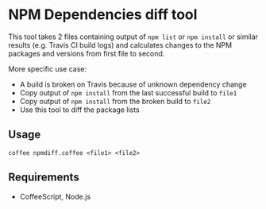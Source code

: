 # NPM Dependencies diff tool

This tool takes 2 files containing output of `npm list` or `npm install` or similar results (e.g. Travis CI build logs) and calculates changes to the NPM packages and versions from first file to second.

More specific use case:

 - A build is broken on Travis because of unknown dependency change
 - Copy output of `npm install` from the last successful build to `file1`
 - Copy output of `npm install` from the broken build to `file2`
 - Use this tool to diff the package lists

## Usage

```
coffee npmdiff.coffee <file1> <file2>
```

## Requirements

 - CoffeeScript, Node.js

